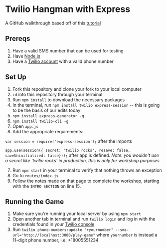# Twilio Hangman with Express

A GitHub walkthrough based off of this [tutorial](https://www.twilio.com/blog/sms-word-guessing-game-node-js-express-twilio)

## Prereqs

1. Have a valid SMS number that can be used for testing
2. Have [Node.js](https://nodejs.org/en)
3. Have a [Twilio account](https://www.twilio.com/docs/sms/quickstart/node#sign-up-for-twilio-and-get-a-twilio-phone-number) with a valid phone number

## Set Up

1. Fork this repository and clone your fork to your local computer
2. `cd` into this repository through your terminal
3. Run `npm install` to download the necessary packages
4. In the terminal, run `npm install twilio express-session` -- this is going to be the basis of our edits today
5. `npm install express-generator -g`
6. `npm install twilio-cli -g`
7. Open `app.js`
8. Add the appropriate requirements: 

`var session = require('express-session');` after the imports 

`app.use(session({ secret: 'twilio rocks', resave: false, saveUninitialized: false}));` after app is defined. _Note: you wouldn't use a secret like 'twilio rocks' in production, this is only for workshop purposes_

7. Run `npm start` in your terminal to verify that nothing throws an exception
8. Go to `routes/index.js`
9. Follow the notes made on that page to complete the workshop, starting with the `INTRO SECTION` on line 15.

## Running the Game

1. Make sure you're running your local server by using `npm start`
2. Open another tab in terminal and run `twilio login` and log in with the credentials found in your [Twilio console](https://www.twilio.com/console)
3. Run `twilio phone-numbers:update "+yournumber" --sms-url="http://localhost:3000/play-game"` where `yournumber` is instead a 11-digit phone number, i.e. +18005551234
